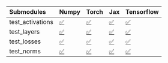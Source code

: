 | Submodules       | Numpy                                                                                                                           | Torch                                                                                                                           | Jax                                                                                                                             | Tensorflow                                                                                                                      |
|:-----------------|:--------------------------------------------------------------------------------------------------------------------------------|:--------------------------------------------------------------------------------------------------------------------------------|:--------------------------------------------------------------------------------------------------------------------------------|:--------------------------------------------------------------------------------------------------------------------------------|
| test_activations | <a href="https://github.com/unifyai/ivy/runs/8047848353?check_suite_focus=true" rel="noopener noreferrer" target="_blank">✅</a> | <a href="https://github.com/unifyai/ivy/runs/8047848489?check_suite_focus=true" rel="noopener noreferrer" target="_blank">✅</a> | <a href="https://github.com/unifyai/ivy/runs/8047848647?check_suite_focus=true" rel="noopener noreferrer" target="_blank">✅</a> | <a href="https://github.com/unifyai/ivy/runs/8047848767?check_suite_focus=true" rel="noopener noreferrer" target="_blank">✅</a> |
| test_layers      | <a href="https://github.com/unifyai/ivy/runs/8047848382?check_suite_focus=true" rel="noopener noreferrer" target="_blank">✅</a> | <a href="https://github.com/unifyai/ivy/runs/8047848530?check_suite_focus=true" rel="noopener noreferrer" target="_blank">✅</a> | <a href="https://github.com/unifyai/ivy/runs/8047848681?check_suite_focus=true" rel="noopener noreferrer" target="_blank">✅</a> | <a href="https://github.com/unifyai/ivy/runs/8047848801?check_suite_focus=true" rel="noopener noreferrer" target="_blank">✅</a> |
| test_losses      | <a href="https://github.com/unifyai/ivy/runs/8047848415?check_suite_focus=true" rel="noopener noreferrer" target="_blank">✅</a> | <a href="https://github.com/unifyai/ivy/runs/8047848581?check_suite_focus=true" rel="noopener noreferrer" target="_blank">✅</a> | <a href="https://github.com/unifyai/ivy/runs/8047848714?check_suite_focus=true" rel="noopener noreferrer" target="_blank">✅</a> | <a href="https://github.com/unifyai/ivy/runs/8047848840?check_suite_focus=true" rel="noopener noreferrer" target="_blank">✅</a> |
| test_norms       | <a href="https://github.com/unifyai/ivy/runs/8047848452?check_suite_focus=true" rel="noopener noreferrer" target="_blank">✅</a> | <a href="https://github.com/unifyai/ivy/runs/8047848619?check_suite_focus=true" rel="noopener noreferrer" target="_blank">✅</a> | <a href="https://github.com/unifyai/ivy/runs/8047848742?check_suite_focus=true" rel="noopener noreferrer" target="_blank">✅</a> | <a href="https://github.com/unifyai/ivy/runs/8047848904?check_suite_focus=true" rel="noopener noreferrer" target="_blank">✅</a> |
